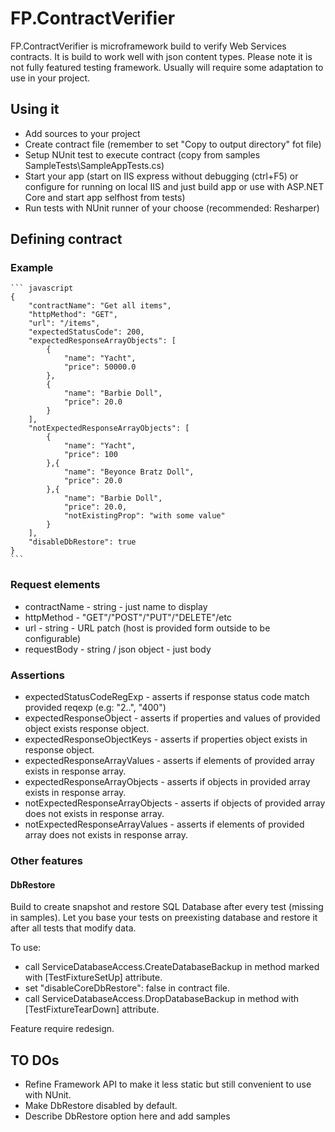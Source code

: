 # FP.ContractVerifier

FP.ContractVerifier is microframework build to verify Web Services contracts.
It is build to work well with json content types.
Please note it is not fully featured testing framework. Usually will require some adaptation to use in your project.

## Using it

- Add sources to your project
- Create contract file (remember to set "Copy to output directory" fot file)
- Setup NUnit test to execute contract (copy from samples SampleTests\SampleAppTests.cs)
- Start your app (start on IIS express without debugging (ctrl+F5) or configure for running on local IIS and just build app or use with ASP.NET Core and start app selfhost from tests)
- Run tests with NUnit runner of your choose (recommended: Resharper)

## Defining contract

### Example

    ``` javascript
    {
        "contractName": "Get all items",
        "httpMethod": "GET",
        "url": "/items",
        "expectedStatusCode": 200,
        "expectedResponseArrayObjects": [
            {
                "name": "Yacht",
                "price": 50000.0
            },
            {
                "name": "Barbie Doll",
                "price": 20.0
            }
        ],
        "notExpectedResponseArrayObjects": [
            {
                "name": "Yacht",
                "price": 100
            },{
                "name": "Beyonce Bratz Doll",
                "price": 20.0
            },{
                "name": "Barbie Doll",
                "price": 20.0,
                "notExistingProp": "with some value"
            }
        ],
        "disableDbRestore": true
    }
    ```

### Request elements

- contractName - string - just name to display
- httpMethod - "GET"/"POST"/"PUT"/"DELETE"/etc
- url - string - URL patch (host is provided form outside to be configurable)
- requestBody - string / json object - just body 

### Assertions

- expectedStatusCodeRegExp - asserts if response status code match provided reqexp (e.g: "2..", "400")
- expectedResponseObject - asserts if properties and values of provided object exists response object.
- expectedResponseObjectKeys - asserts if properties object exists in response object.
- expectedResponseArrayValues - asserts if elements of provided array exists in response array.
- expectedResponseArrayObjects -  asserts if objects in provided array exists in response array.
- notExpectedResponseArrayObjects - asserts if objects of provided array does not exists in response array.
- notExpectedResponseArrayValues - asserts if elements of provided array does not exists in response array.

### Other features

#### DbRestore

Build to create snapshot and restore SQL Database after every test (missing in samples).
Let you base your tests on preexisting database and restore it after all tests that modify data. 

To use:

- call ServiceDatabaseAccess.CreateDatabaseBackup in method marked with [TestFixtureSetUp] attribute.
- set "disableCoreDbRestore": false in contract file.
- call ServiceDatabaseAccess.DropDatabaseBackup in method with [TestFixtureTearDown] attribute.

Feature require redesign.

## TO DOs

- Refine Framework API to make it less static but still convenient to use with NUnit.
- Make DbRestore disabled by default.
- Describe DbRestore option here and add samples